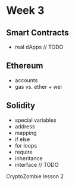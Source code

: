# Week 3

## Smart Contracts

- real dApps // TODO

## Ethereum

- accounts
- gas vs. ether + wei

## Solidity

- special variables
- address
- mapping
- if else
- for loops
- require
- inheritance
- interface // TODO

CryptoZombie lesson 2
